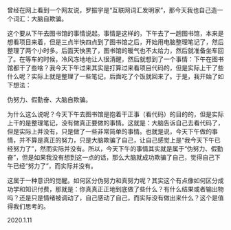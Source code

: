 曾经在网上看到一个网友说，罗振宇是“互联网词汇发明家”，那今天我也自己造一个词汇：大脑自欺骗。

这个要从下午去图书馆的事情说起。事情是这样的，下午去了一趟图书馆，本来是想看项目来着，但是三点半快四点到了图书馆之后，开始用电脑整理笔记了，然后整理了两个小时多。后面天快黑了，图书馆的暖气也不太给力，然后就准备坐车回了。在等车的时候，冷风冻地地让人很清醒，然后就想到了一个事情：下午在图书馆都干了些啥？我今天下午过来其实是打算过来看项目代码的，但是实际上干了些什么呢？实际上就是整理了一些笔记，后面吃了个饭就回来了。于是，我开始了如下想法：

伪努力、假勤奋、大脑自欺骗。

为什么这么说呢？今天下午去图书馆是抱着干正事（看代码）的目的的，但是实际上干的是整理笔记，没有做真正要做的事情。这就是：大脑告诉自己去看代码了，但是实际上并没有，只是做了一些非常简单的事情。也就是说，今天下午做的事情，并不算是真正的努力，只是大脑欺骗了自己，让自己感觉上是“我今天下午已经努力了”，然而实际并没有。所以，今天下午的事情其实就是属于“伪努力、假勤奋”，但是如果我没有想到这一点的话，那么大脑就成功欺骗了自己，觉得自己下午已经“努力了”，而实际并没有。

这属于一种意识的觉醒。如何区分伪努力和真努力呢？其实这个有点像如何区分成功学和知识付费，那就是：你真真正正地到底做了些什么？有什么结果或者输出物吗？还是只是情绪被调动了，自己感动了自己，而实际没有做出来什么？这个是值得我们思考的。

2020.1.11
